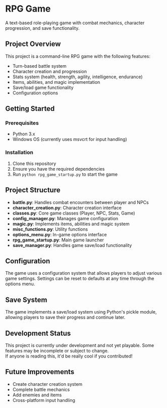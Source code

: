 # RPG Game

A text-based role-playing game with combat mechanics, character progression, and save functionality.

## Project Overview

This project is a command-line RPG game with the following features:
- Turn-based battle system
- Character creation and progression
- Stats system (health, strength, agility, intelligence, endurance)
- Items, abilities, and magic implementation
- Save/load game functionality
- Configuration options

## Getting Started

### Prerequisites
- Python 3.x
- Windows OS (currently uses msvcrt for input handling)

### Installation
1. Clone this repository
2. Ensure you have the required dependencies
3. Run `python rpg_game_startup.py` to start the game

## Project Structure

- **battle.py**: Handles combat encounters between player and NPCs
- **character_creation.py**: Character creation interface
- **classes.py**: Core game classes (Player, NPC, Stats, Game)
- **config_manager.py**: Manages game configuration
- **magic.py**: Implements items, abilities and magic system
- **misc_functions.py**: Utility functions
- **options_menu.py**: In-game options interface
- **rpg_game_startup.py**: Main game launcher
- **save_manager.py**: Handles game save/load functionality

## Configuration

The game uses a configuration system that allows players to adjust various game settings. Settings can be reset to defaults at any time through the options menu.

## Save System

The game implements a save/load system using Python's pickle module, allowing players to save their progress and continue later.

## Development Status

This project is currently under development and not yet playable. Some features may be incomplete or subject to change.  
If anyone is reading this, it'd be really cool if you contributed!

## Future Improvements

- Create character creation system
- Complete battle mechanics
- Add enemies and items
- Cross-platform input handling
